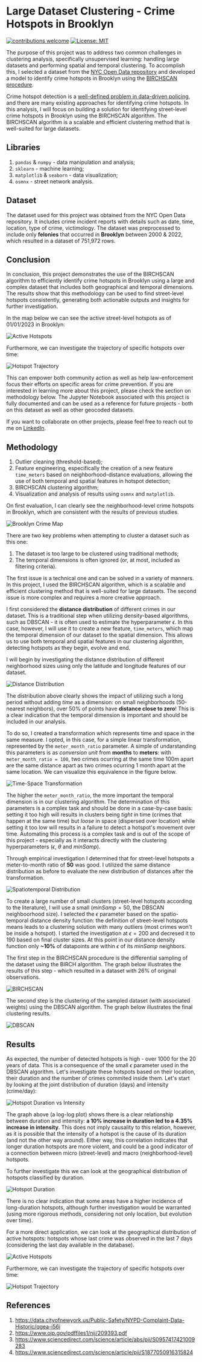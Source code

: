 # Large Dataset Clustering - Crime Hotspots in Brooklyn
[![contributions welcome](https://img.shields.io/badge/contributions-welcome-brightgreen.svg?style=flat)]()
[![License: MIT](https://img.shields.io/badge/License-MIT-yellow.svg)](https://opensource.org/licenses/MIT)

The purpose of this project was to address two common challenges in clustering analysis, specifically unsupervised learning: handling large datasets and performing spatial and temporal clustering. To accomplish this, I selected a dataset from the [NYC Open Data repository](https://data.cityofnewyork.us/) and developed a model to identify crime hotspots in Brooklyn using the [BIRCHSCAN procedure](https://www.sciencedirect.com/science/article/abs/pii/S0957417421009283).

Crime hotspot detection is a [well-defined problem in data-driven policing](https://www.sciencedirect.com/science/article/abs/pii/S0957417421009283), and there are many existing approaches for identifying crime hotspots. In this analysis, I will focus on building a solution for identifying street-level crime hotspots in Brooklyn using the BIRCHSCAN algorithm. The BIRCHSCAN algorithm is a scalable and efficient clustering method that is well-suited for large datasets.

## Libraries

1. `pandas` & `numpy` - data manipulation and analysis;
1. `sklearn` - machine learning;
1. `matplotlib` & `seaborn` - data visualization;
1. `osmnx` - street network analysis.

## Dataset

The dataset used for this project was obtained from the NYC Open Data repository. It includes crime incident reports with details such as date, time, location, type of crime, victimology. The dataset was preprocessed to include only **felonies** that occurred in **Brooklyn** between 2000 & 2022, which resulted in a dataset of 751,972 rows.

## Conclusion

In conclusion, this project demonstrates the use of the BIRCHSCAN algorithm to efficiently identify crime hotspots in Brooklyn using a large and complex dataset that includes both geographical and temporal dimensions. The results show that this methodology can be used to find street-level hotspots consistently, generating both actionable outputs and insights for further investigation.

In the map below we can see the active street-level hotspots as of 01/01/2023 in Brooklyn:

![Active Hotspots](output/active_hotspots.png)

Furthermore, we can investigate the trajectory of specific hotspots over time:

![Hotspot Trajectory](output/active_hotspots/hotspot_377_evolution.png)

This can empower both community action as well as help law-enforcement focus their efforts on specific areas for crime prevention. If you are interested in learning more about this project, please check the section on methodology below. The Jupyter Notebook associated with this project is fully documented and can be used as a reference for future projects - both on this dataset as well as other geocoded datasets.

If you want to collaborate on other projects, please feel free to reach out to me on [LinkedIn](https://www.linkedin.com/in/pedro-teche/).

## Methodology

1. Outlier cleaning (threshold-based);
1. Feature engineering, especifically the creation of a new feature `time_meters` based on neighborhood-distance evaluations, allowing the use of both temporal and spatial features in hotspot detection;
1. BIRCHSCAN clustering algorithm;
1. Visualization and analysis of results using `osmnx` and `matplotlib`.

On first evaluation, I can clearly see the neighborhood-level crime hotspots in Brooklyn, which are consistent with the results of previous studies.

![Brooklyn Crime Map](output/crime_map_brooklin_2001_2021.png)

There are two key problems when attempting to cluster a dataset such as this one:

1. The dataset is too large to be clustered using traditional methods;
1. The temporal dimensions is often ignored (or, at most, included as filtering criteria).

The first issue is a technical one and can be solved in a variety of manners. In this project, I used the BIRCHSCAN algorithm, which is a scalable and efficient clustering method that is well-suited for large datasets. The second issue is more complex and requires a more creative approach. 

I first considered the **distance distribution** of different crimes in our dataset. This is a traditional step when utilizing density-based algorithms, such as DBSCAN - it is often used to estimate the hyperparameter $\epsilon$. In this case, however, I will use it to create a new feature, `time_meters`, which map the temporal dimension of our dataset to the spatial dimension. This allows us to use both temporal and spatial features in our clustering algorithm, detecting hotspots as they begin, evolve and end. 

I will begin by investigating the distance distribution of different neighborhood sizes using only the latitude and longitude features of our dataset.

![Distance Distribution](output/geographical_density_functions.png)

The distribution above clearly shows the impact of utilizing such a long period without adding *time* as a dimension: on small neighborhoods (50-nearest neighbors), over 50% of points have **distance close to zero**! This is a clear indication that the temporal dimension is important and should be included in our analysis.

To do so, I created a transformation which represents time and space in the same measure. I opted, in this case, for a simple linear transformation, represented by the `meter_month_ratio` parameter. A simple of undarstanding this parameters is as *conversion unit* from **months** to **meters**: with `meter_month_ratio = 100`, two crimes ocurring at the same time 100m apart are the same distance apart as two crimes ocurring 1 month apart at the same location. We can visualize this equivalence in the figure below.

![Time-Space Transformation](output/time_distance_equivalence_ratios.png)

The higher the `meter_month_ratio`, the more important the temporal dimension is in our clustering algorithm. The determination of this parameters is a complex task and should be done in a case-by-case basis: setting it too high will results in clusters being *tight* in time (crimes that happen at the same time) but *loose* in space (dispersed over location) while setting it too low will results in a failure to detect a hotspot's movement over time. Automating this process is a complex task and is out of the scope of this project - especially as it interacts directly with the clustering hyperparameters ($\epsilon$, $\theta$ and $minSamp$).

Through empirical investigation I determined that for street-level hotspots a meter-to-month ratio of **50** was good. I utilized the same distance distribution as before to evaluate the new distribution of distances after the transformation.

![Spatiotemporal Distribution](output/spatiotemporal_density_functions.png)

To create a large number of small clusters (street-level hotspots according to the literature), I will use a small ($minSamp = 50$, the DBSCAN neighboorhood size). I selected the $\epsilon$ parameter based on the spatio-temporal distance density function: the definition of street-level hotspots means leads to a clustering solution with many outliers (most crimes won't be inside a hotspot). I started the investigation at $\epsilon = 200$ and decresed it to 190 based on final cluster sizes. At this point in our distance density function only **~10%** of datapoints are within $\epsilon$ of its $minSamp$ neighbors.

The first step in the BIRCHSCAN procedure is the differential sampling of the dataset using the BIRCH algorithm. The graph below illustrates the results of this step - which resulted in a dataset with 26% of original observations.

![BIRCHSCAN](output/birch_sampling.png)

The second step is the clustering of the sampled dataset (with associated weights) using the DBSCAN algorithm. The graph below illustrates the final clustering results.

![DBSCAN](output/birchscan_clustering.png)

## Results

As expected, the number of detected hotspots is high - over 1000 for the 20 years of data. This is a consequence of the small $\epsilon$ parameter used in the DBSCAN algorithm. Let's investigate these hotspots based on their location, their duration and the number of crimes commited inside them. Let's start by looking at the joint distribution of duration (days) and intensity (crime/day):

![Hotspot Duration vs Intensity](output/duration_vs_crime_intensity.png)

The graph above (a log-log plot) shows there is a clear relationship between duration and intensity: **a 10% increase in duration led to a 4.35% increase in intensity**. This does not imply causality to this relation, however, as it is possible that the intensity of a hotspot is the cause of its duration (and not the other way around). Either way, this correlation indicates that longer duration hotspots are more violent, and could be a good indicator of a connection between micro (street-level) and macro (neighborhood-level) hotspots.

To further investigate this we can look at the geographical distribution of hotspots classified by duration.

![Hotspot Duration](output/hotspots_by_duration.png)

There is no clear indication that some areas have a higher incidence of long-duration hotspots, although further investigation would be warranted (using more rigorous methods, considering not only location, but evolution over time).

For a more direct application, we can look at the geographical distribution of active hotspots: hotspots whose last crime was observed in the last 7 days (considering the last day available in the database).

![Active Hotspots](output/active_hotspots.png)

Furthermore, we can investigate the trajectory of specific hotspots over time:

![Hotspot Trajectory](output/active_hotspots/hotspot_377_evolution.png)

## References

1. https://data.cityofnewyork.us/Public-Safety/NYPD-Complaint-Data-Historic/qgea-i56i
1. https://www.ojp.gov/pdffiles1/nij/209393.pdf
1. https://www.sciencedirect.com/science/article/abs/pii/S0957417421009283
1. https://www.sciencedirect.com/science/article/pii/S1877050916315824
